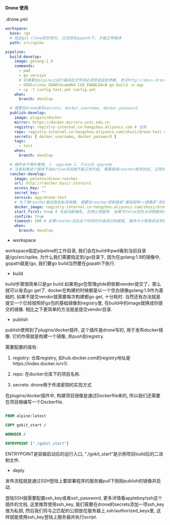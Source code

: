 #### Drone 使用

.drone.yml

````yaml
workspace:
  base: /go
  # 指定git clone到的地方, 应该放在gopath下, 才能正常编译
  path: src/spike

pipeline:
  build-develop:
    image: golang:1.9
    commands:
      - pwd
      - go version
      # 如果要在alpine上运行编译后文件则必须添加这些参数, 参见http://docs.drone.io/creating-custom-plugins-golang/
      - GOOS=linux GOARCH=amd64 CGO_ENABLED=0 go build -o app
      - cp -f config.test.yml config.yml
    when:
      branch: develop

  # 需要在drone填写secrets: docker_username, docker_password
  publish-develop:
    image: plugins/docker
    mirror: https://docker.mirrors.ustc.edu.cn
    registry: registry-internal.cn-hangzhou.aliyuncs.com # 仓库
    repo: registry-internal.cn-hangzhou.aliyuncs.com/zhuzi/drone-test # docker仓库地址
    secrets: [ docker_username, docker_password ]
    tags:
      - test
    when:
      branch: develop

  # 插件会干两件事情, 1. upgrade 2. finish upgrade
  # 注意如果这个服务不在Active状态就不能正常升级, 需要登录rancher修改状态, 正常情况下不会发生这个错误.
  rancher-develop:
    image: peloton/drone-rancher
    url: http://rancher.bysir.store/v1
    access_key: ""
    secret_key: ""
    service: app/drone-test
    # 为了使rancher能拉取到私有镜像, 需要在rancher控制面板"基础架构->镜像库"添加这个私有镜像库
    docker_image: registry-internal.cn-hangzhou.aliyuncs.com/zhuzi/drone-test:test
    start_first: true # 先启动新服务, 后停止原服务. 如果为false则先关闭原服务再启动
    confirm: true
    timeout: 100 # 如果rancher没在这个时间内升级成功则报错, 服务大小等差异会导致升级时间不一样, 可根据自己业务修改超时时间.
    when:
      branch: develop

````

* workspace

workspace指定pipeline的工作目录, 我们会在build中pwd看到当前目录是/go/src/spike, 
为什么我们需要指定到/go目录下, 因为在golang:1.9的镜像中, gopath就是/go, 我们要go build当然要在gopath下执行.

* build

build步骤很简单只是go build.如果用go包管理glide把依赖vender提交了，那么就可以省去go get了.
docker在构建的时候都是以一个空白镜像golang:1.9作为基础的, 如果不提交vendor就需要每次构建都go get, 十分耗时.
当然还有办法就是提交一个已经按照好go包的基础镜像到registry里, 在build中的image就换成你提交的镜像. 相比之下更简单的方法就是提交vendor目录.

* publish

publish使用到了plugins/docker插件, 这个插件是drone写的, 用于发布docker镜像. 它的作用就是构建一个镜像, 并push到registry.

需要配置的值有:

1. registry: 仓库registry, 如hub.docker.com的registry地址是https://index.docker.io/v1/.

2. repo: 在docker仓库下的项目名称.

3. secrets: drone用于传递密钥的实现方式

在plugins/docker插件中, 构建项目镜像是通过Dockerfile来的, 所以我们还需要在项目根编写一个Dockerfile.

```dockerfile

FROM alpine:latest

COPY gokit_start /

WORKDIR /

ENTRYPOINT ["./gokit_start"]

```
ENTRYPOINT是容器启动后的运行入口, "./gokit_start"是示例项目build后的二进制文件.

* deply

发布流程就是通过SSH登陆上要部署程序的服务器pull下刚刚publish的镜像并启动.

登陆SSH就需要配置ssh_key或者ssh_password, 更多详情看appleboy/ssh这个插件的文档, 这里推荐使用ssh_key,
 我们需要在drone的secrets添加一项ssh_key值为私钥, 然后我们将与之匹配的公钥放在服务器上.ssh/authorized_keys里, 这样就能使用ssh_key登陆上服务器并执行script.
